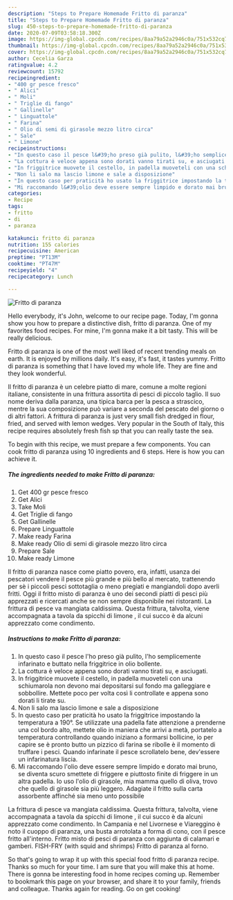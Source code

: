 ```yaml
---
description: "Steps to Prepare Homemade Fritto di paranza"
title: "Steps to Prepare Homemade Fritto di paranza"
slug: 450-steps-to-prepare-homemade-fritto-di-paranza
date: 2020-07-09T03:58:18.300Z
image: https://img-global.cpcdn.com/recipes/8aa79a52a2946c0a/751x532cq70/fritto-di-paranza-recipe-main-photo.jpg
thumbnail: https://img-global.cpcdn.com/recipes/8aa79a52a2946c0a/751x532cq70/fritto-di-paranza-recipe-main-photo.jpg
cover: https://img-global.cpcdn.com/recipes/8aa79a52a2946c0a/751x532cq70/fritto-di-paranza-recipe-main-photo.jpg
author: Cecelia Garza
ratingvalue: 4.2
reviewcount: 15792
recipeingredient:
- "400 gr pesce fresco"
- " Alici"
- " Moli"
- " Triglie di fango"
- " Gallinelle"
- " Linguattole"
- " Farina"
- " Olio di semi di girasole mezzo litro circa"
- " Sale"
- " Limone"
recipeinstructions:
- "In questo caso il pesce l&#39;ho preso già pulito, l&#39;ho semplicemente infarinato e buttato nella friggitrice in olio bollente."
- "La cottura è veloce appena sono dorati vanno tirati su, e asciugati."
- "In friggitrice muovete il cestello, in padella muoveteli con una schiumarola non devono mai depositarsi sul fondo ma galleggiare e sobbollire. Mettete poco per volta così li controllate e appena sono dorati li tirate su."
- "Non li salo ma lascio limone e sale a disposizione"
- "In questo caso per praticità ho usato la friggitrice impostando la temperatura a 190°. Se utilizzate una padella fate attenzione a prenderne una col bordo alto, mettete olio in maniera che arrivi a metà, portatelo a temperatura controllando quando iniziano a formarsi bollicine, io per capire se è pronto butto un pizzico di farina se ribolle è il momento di truffare i pesci. Quando infarinate il pesce scrollatelo bene, dev&#39;essere un infarinatura liscia."
- "Mi raccomando l&#39;olio deve essere sempre limpido e dorato mai bruno, se diventa scuro smettete di friggere e piuttosto finite di friggere in un altra padella. Io uso l&#39;olio di girasole, mia mamma quello di oliva, trovo che quello di girasole sia più leggero. Adagiate il fritto sulla carta assorbente affinché sia meno unto possibile"
categories:
- Recipe
tags:
- fritto
- di
- paranza

katakunci: fritto di paranza 
nutrition: 155 calories
recipecuisine: American
preptime: "PT13M"
cooktime: "PT47M"
recipeyield: "4"
recipecategory: Lunch

---
```



![Fritto di paranza](https://img-global.cpcdn.com/recipes/8aa79a52a2946c0a/751x532cq70/fritto-di-paranza-recipe-main-photo.jpg)

Hello everybody, it's John, welcome to our recipe page. Today, I'm gonna show you how to prepare a distinctive dish, fritto di paranza. One of my favorites food recipes. For mine, I'm gonna make it a bit tasty. This will be really delicious.

Fritto di paranza is one of the most well liked of recent trending meals on earth. It is enjoyed by millions daily. It's easy, it's fast, it tastes yummy. Fritto di paranza is something that I have loved my whole life. They are fine and they look wonderful.

Il fritto di paranza è un celebre piatto di mare, comune a molte regioni italiane, consistente in una frittura assortita di pesci di piccolo taglio. Il suo nome deriva dalla paranza, una tipica barca per la pesca a strascico, mentre la sua composizione può variare a seconda del pescato del giorno o di altri fattori. A frittura di paranza is just very small fish dredged in flour, fried, and served with lemon wedges. Very popular in the South of Italy, this recipe requires absolutely fresh fish sp that you can really taste the sea.


To begin with this recipe, we must prepare a few components. You can cook fritto di paranza using 10 ingredients and 6 steps. Here is how you can achieve it.

<!--inarticleads1-->

##### The ingredients needed to make Fritto di paranza:

1. Get 400 gr pesce fresco
1. Get  Alici
1. Take  Moli
1. Get  Triglie di fango
1. Get  Gallinelle
1. Prepare  Linguattole
1. Make ready  Farina
1. Make ready  Olio di semi di girasole mezzo litro circa
1. Prepare  Sale
1. Make ready  Limone


Il fritto di paranza nasce come piatto povero, era, infatti, usanza dei pescatori vendere il pesce più grande e più bello al mercato, trattenendo per sè i piccoli pesci sottotaglia o meno pregiati e mangiandoli dopo averli fritti. Oggi il fritto misto di paranza è uno dei secondi piatti di pesci più apprezzati e ricercati anche se non sempre disponibile nei ristoranti. La frittura di pesce va mangiata caldissima. Questa frittura, talvolta, viene accompagnata a tavola da spicchi di limone , il cui succo è da alcuni apprezzato come condimento. 

<!--inarticleads2-->

##### Instructions to make Fritto di paranza:

1. In questo caso il pesce l&#39;ho preso già pulito, l&#39;ho semplicemente infarinato e buttato nella friggitrice in olio bollente.
1. La cottura è veloce appena sono dorati vanno tirati su, e asciugati.
1. In friggitrice muovete il cestello, in padella muoveteli con una schiumarola non devono mai depositarsi sul fondo ma galleggiare e sobbollire. Mettete poco per volta così li controllate e appena sono dorati li tirate su.
1. Non li salo ma lascio limone e sale a disposizione
1. In questo caso per praticità ho usato la friggitrice impostando la temperatura a 190°. Se utilizzate una padella fate attenzione a prenderne una col bordo alto, mettete olio in maniera che arrivi a metà, portatelo a temperatura controllando quando iniziano a formarsi bollicine, io per capire se è pronto butto un pizzico di farina se ribolle è il momento di truffare i pesci. Quando infarinate il pesce scrollatelo bene, dev&#39;essere un infarinatura liscia.
1. Mi raccomando l&#39;olio deve essere sempre limpido e dorato mai bruno, se diventa scuro smettete di friggere e piuttosto finite di friggere in un altra padella. Io uso l&#39;olio di girasole, mia mamma quello di oliva, trovo che quello di girasole sia più leggero. Adagiate il fritto sulla carta assorbente affinché sia meno unto possibile


La frittura di pesce va mangiata caldissima. Questa frittura, talvolta, viene accompagnata a tavola da spicchi di limone , il cui succo è da alcuni apprezzato come condimento. In Campania e nel Livornese e Viareggino è noto il cuoppo di paranza, una busta arrotolata a forma di cono, con il pesce fritto all&#39;interno. Fritto misto di pesci di paranza con aggiunta di calamari e gamberi. FISH-FRY (with squid and shrimps) Fritto di paranza al forno. 

So that's going to wrap it up with this special food fritto di paranza recipe. Thanks so much for your time. I am sure that you will make this at home. There is gonna be interesting food in home recipes coming up. Remember to bookmark this page on your browser, and share it to your family, friends and colleague. Thanks again for reading. Go on get cooking!
